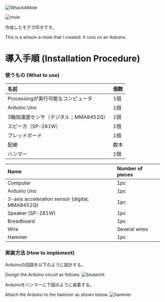 ![WhackAMole](https://raw.githubusercontent.com/Kasugaccho/Kasugaccho/master/Picture/whack_a_mole.png)

![mole](https://github.com/Kasugaccho/Whack-A-Mole/blob/master/Picture/screen.png)

‪作成したモグラ叩きです。‬

This is a whack-a-mole that I created.
It runs on an Arduino.

# 導入手順 (Installation Procedure)

### 使うもの (What to use)

|名前|個数|
|:---|:---|
|Processingが実行可能なコンピュータ|1個|
|Arduino Uno|1個|
|3軸加速度センサ（デジタル；MMA8452Q）|1個|
|スピーカ（SP-281W）|1個|
|ブレッドボード|1個|
|配線|数本|
|ハンマー|1個|

|Name|Number of pieces|
|:---|:---|
|Computer|1pc|
|Arduino Uno|1pc|
|3-axis acceleration sensor (digital; MMA8452Q)|1pc|
|Speaker (SP-281W)|1pc|
|Breadboard|1pc|
|Wire|Several wires|
|Hammer|1pc|

### 実装方法 (How to implement)

Arduinoの回路を以下のように設計する。

Design the Arduino circuit as follows.
![blueprint](https://github.com/Kasugaccho/Whack-A-Mole/blob/master/Picture/blueprint.png)

Arduinoをハンマーに下図のように装着する。

Attach the Arduino to the hammer as shown below.
![hammer](https://github.com/Kasugaccho/Whack-A-Mole/blob/master/Picture/hammer.png)
